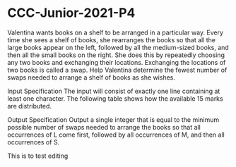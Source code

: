 # CCC-Junior-2021-P4
Valentina wants books on a shelf to be arranged in a particular way. Every time she sees a shelf of books, she rearranges the books so that all the large books appear on the left,
followed by all the medium-sized books, and then all the small books on the right. She does this by repeatedly choosing any two books and exchanging their locations. Exchanging the locations of two books is called a swap. Help Valentina determine the fewest number of swaps needed to arrange a shelf of books as
she wishes.

Input Specification
The input will consist of exactly one line containing at least one character. The following table shows how the available 15 marks are distributed.

Output Specification
Output a single integer that is equal to the minimum possible number of swaps needed to arrange the books so that all occurrences of L come first, followed by all occurrences of M,
and then all occurrences of S.

This is to test editing
